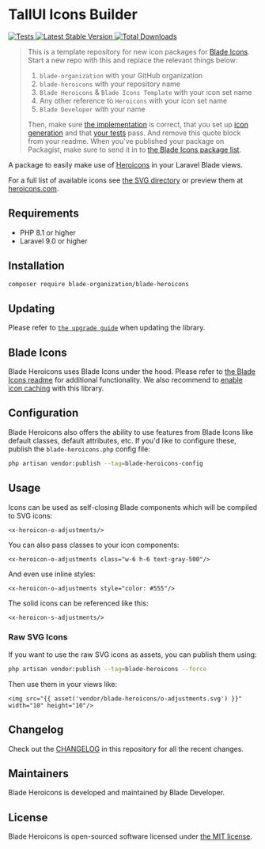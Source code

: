 # TallUI Icons Builder

<a href="https://github.com/blade-organization/blade-heroicons/actions?query=workflow%3ATests">
    <img src="https://github.com/blade-ui-kit/blade-heroicons/workflows/Tests/badge.svg" alt="Tests">
</a>
<a href="https://packagist.org/packages/blade-organization/blade-heroicons">
    <img src="https://img.shields.io/packagist/v/blade-organization/blade-heroicons" alt="Latest Stable Version">
</a>
<a href="https://packagist.org/packages/blade-organization/blade-heroicons">
    <img src="https://img.shields.io/packagist/dt/blade-organization/blade-heroicons" alt="Total Downloads">
</a>

> This is a template repository for new icon packages for [Blade Icons](https://github.com/blade-ui-kit/blade-icons). Start a new repo with this and replace the relevant things below:
>
> 1. `blade-organization` with your GitHub organization
> 2. `blade-heroicons` with your repository name
> 3. `Blade Heroicons` & `Blade Icons Template` with your icon set name
> 4. Any other reference to `Heroicons` with your icon set name
> 5. `Blade Developer` with your name
>
> Then, make sure [the implementation](./src) is correct, that you set up [icon generation](https://github.com/blade-ui-kit/blade-icons#generating-icons) and that [your tests](./tests) pass. And remove this quote block from your readme. When you've published your package on Packagist, make sure to send it in to [the Blade Icons package list](https://github.com/blade-ui-kit/blade-icons#icon-packages).

A package to easily make use of [Heroicons](https://github.com/refactoringui/heroicons) in your Laravel Blade views.

For a full list of available icons see [the SVG directory](resources/svg) or preview them at [heroicons.com](https://heroicons.com/).

## Requirements

-   PHP 8.1 or higher
-   Laravel 9.0 or higher

## Installation

```bash
composer require blade-organization/blade-heroicons
```

## Updating

Please refer to [`the upgrade guide`](UPGRADE.md) when updating the library.

## Blade Icons

Blade Heroicons uses Blade Icons under the hood. Please refer to [the Blade Icons readme](https://github.com/blade-ui-kit/blade-icons) for additional functionality. We also recommend to [enable icon caching](https://github.com/blade-ui-kit/blade-icons#caching) with this library.

## Configuration

Blade Heroicons also offers the ability to use features from Blade Icons like default classes, default attributes, etc. If you'd like to configure these, publish the `blade-heroicons.php` config file:

```bash
php artisan vendor:publish --tag=blade-heroicons-config
```

## Usage

Icons can be used as self-closing Blade components which will be compiled to SVG icons:

```blade
<x-heroicon-o-adjustments/>
```

You can also pass classes to your icon components:

```blade
<x-heroicon-o-adjustments class="w-6 h-6 text-gray-500"/>
```

And even use inline styles:

```blade
<x-heroicon-o-adjustments style="color: #555"/>
```

The solid icons can be referenced like this:

```blade
<x-heroicon-s-adjustments/>
```

### Raw SVG Icons

If you want to use the raw SVG icons as assets, you can publish them using:

```bash
php artisan vendor:publish --tag=blade-heroicons --force
```

Then use them in your views like:

```blade
<img src="{{ asset('vendor/blade-heroicons/o-adjustments.svg') }}" width="10" height="10"/>
```

## Changelog

Check out the [CHANGELOG](CHANGELOG.md) in this repository for all the recent changes.

## Maintainers

Blade Heroicons is developed and maintained by Blade Developer.

## License

Blade Heroicons is open-sourced software licensed under [the MIT license](LICENSE.md).
